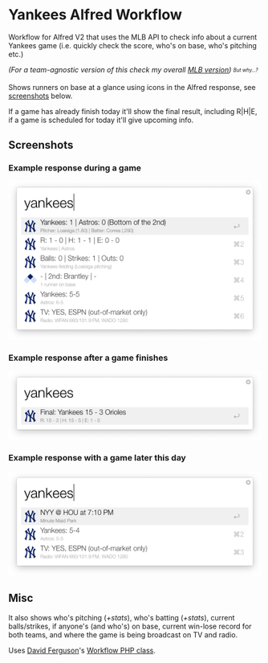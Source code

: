 # Yankees Alfred Workflow

Workflow for Alfred V2 that uses the MLB API to check info about a current Yankees game (i.e. quickly check the score, who's on base, who's pitching etc.)

_(For a team-agnostic version of this check my overall [MLB version](https://github.com/edmerix/MLB-Alfred-Workflow)) <sub><sup>But why...?</sup></sub>_

Shows runners on base at a glance using icons in the Alfred response, see [screenshots](#screenshots) below.

If a game has already finish today it'll show the final result, including R|H|E, if a game is scheduled for today it'll give upcoming info.

## Screenshots

### Example response during a game
![Screenshot of workflow during game](screenshots/active_game.png?raw=true "A screenshot of workflow during game")

### Example response after a game finishes
![Screenshot of workflow after a game](screenshots/final.png?raw=true "A screenshot of workflow after a game")

### Example response with a game later this day
![Screenshot of workflow before a game](screenshots/upcoming.png?raw=true "A screenshot of workflow before a game")

## Misc

It also shows who's pitching (_+stats_), who's batting (_+stats_), current balls/strikes, if anyone's (and who's) on base, current win-lose record for both teams, and where the game is being broadcast on TV and radio.

Uses [David Ferguson](http://dferg.us)'s [Workflow PHP class](https://github.com/jdfwarrior/Workflows).
